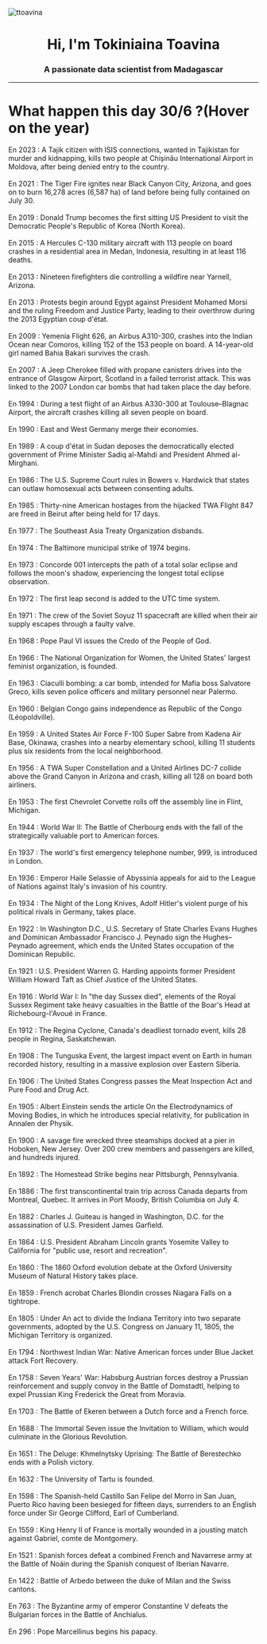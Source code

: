 
<p align="left"> <img src="https://komarev.com/ghpvc/?username=ttoavina&label=Profile%20views&color=0e75b6&style=flat" alt="ttoavina" /> </p>
<h1 align="center">Hi, I'm Tokiniaina Toavina</h1>
<h3 align="center">A passionate data scientist from Madagascar</h3>
    
<hr/>
<h1> What happen this day 30/6 ?(Hover on the year)</h1>

En 2023 : A Tajik citizen with ISIS connections, wanted in Tajikistan for murder and kidnapping, kills two people at Chișinău International Airport in Moldova, after being denied entry to the country.
<br/><br/>
En 2021 : The Tiger Fire ignites near Black Canyon City, Arizona, and goes on to burn 16,278 acres (6,587 ha) of land before being fully contained on July 30.
<br/><br/>
En 2019 : Donald Trump becomes the first sitting US President to visit the Democratic People's Republic of Korea (North Korea).
<br/><br/>
En 2015 : A Hercules C-130 military aircraft with 113 people on board crashes in a residential area in Medan, Indonesia, resulting in at least 116 deaths.
<br/><br/>
En 2013 : Nineteen firefighters die controlling a wildfire near Yarnell, Arizona.
<br/><br/>
En 2013 : Protests begin around Egypt against President Mohamed Morsi and the ruling Freedom and Justice Party, leading to their overthrow during the 2013 Egyptian coup d'état.
<br/><br/>
En 2009 : Yemenia Flight 626, an Airbus A310-300, crashes into the Indian Ocean near Comoros, killing 152 of the 153 people on board. A 14-year-old girl named Bahia Bakari survives the crash.
<br/><br/>
En 2007 : A Jeep Cherokee filled with propane canisters drives into the entrance of Glasgow Airport, Scotland in a failed terrorist attack. This was linked to the 2007 London car bombs that had taken place the day before.
<br/><br/>
En 1994 : During a test flight of an Airbus A330-300 at Toulouse–Blagnac Airport, the aircraft crashes killing all seven people on board.
<br/><br/>
En 1990 : East and West Germany merge their economies.
<br/><br/>
En 1989 : A coup d'état in Sudan deposes the democratically elected government of Prime Minister Sadiq al-Mahdi and President Ahmed al-Mirghani.
<br/><br/>
En 1986 : The U.S. Supreme Court rules in Bowers v. Hardwick that states can outlaw homosexual acts between consenting adults.
<br/><br/>
En 1985 : Thirty-nine American hostages from the hijacked TWA Flight 847 are freed in Beirut after being held for 17 days.
<br/><br/>
En 1977 : The Southeast Asia Treaty Organization disbands.
<br/><br/>
En 1974 : The Baltimore municipal strike of 1974 begins.
<br/><br/>
En 1973 : Concorde 001 intercepts the path of a total solar eclipse and follows the moon's shadow, experiencing the longest total eclipse observation.
<br/><br/>
En 1972 : The first leap second is added to the UTC time system.
<br/><br/>
En 1971 : The crew of the Soviet Soyuz 11 spacecraft are killed when their air supply escapes through a faulty valve.
<br/><br/>
En 1968 : Pope Paul VI issues the Credo of the People of God.
<br/><br/>
En 1966 : The National Organization for Women, the United States' largest feminist organization, is founded.
<br/><br/>
En 1963 : Ciaculli bombing: a car bomb, intended for Mafia boss Salvatore Greco, kills seven police officers and military personnel near Palermo.
<br/><br/>
En 1960 : Belgian Congo gains independence as Republic of the Congo (Léopoldville).
<br/><br/>
En 1959 : A United States Air Force F-100 Super Sabre from Kadena Air Base, Okinawa, crashes into a nearby elementary school, killing 11 students plus six residents from the local neighborhood.
<br/><br/>
En 1956 : A TWA Super Constellation and a United Airlines DC-7 collide above the Grand Canyon in Arizona and crash, killing all 128 on board both airliners.
<br/><br/>
En 1953 : The first Chevrolet Corvette rolls off the assembly line in Flint, Michigan.
<br/><br/>
En 1944 : World War II: The Battle of Cherbourg ends with the fall of the strategically valuable port to American forces.
<br/><br/>
En 1937 : The world's first emergency telephone number, 999, is introduced in London.
<br/><br/>
En 1936 : Emperor Haile Selassie of Abyssinia appeals for aid to the League of Nations against Italy's invasion of his country.
<br/><br/>
En 1934 : The Night of the Long Knives, Adolf Hitler's violent purge of his political rivals in Germany, takes place.
<br/><br/>
En 1922 : In Washington D.C., U.S. Secretary of State Charles Evans Hughes and Dominican Ambassador Francisco J. Peynado sign the Hughes–Peynado agreement, which ends the United States occupation of the Dominican Republic.
<br/><br/>
En 1921 : U.S. President Warren G. Harding appoints former President William Howard Taft as Chief Justice of the United States.
<br/><br/>
En 1916 : World War I: In "the day Sussex died", elements of the Royal Sussex Regiment take heavy casualties in the Battle of the Boar's Head at Richebourg-l'Avoué in France.
<br/><br/>
En 1912 : The Regina Cyclone, Canada's deadliest tornado event, kills 28 people in Regina, Saskatchewan.
<br/><br/>
En 1908 : The Tunguska Event, the largest impact event on Earth in human recorded history, resulting in a massive explosion over Eastern Siberia.
<br/><br/>
En 1906 : The United States Congress passes the Meat Inspection Act and Pure Food and Drug Act.
<br/><br/>
En 1905 : Albert Einstein sends the article On the Electrodynamics of Moving Bodies, in which he introduces special relativity, for publication in Annalen der Physik.
<br/><br/>
En 1900 : A savage fire wrecked three steamships docked at a pier in Hoboken, New Jersey. Over 200 crew members and passengers are killed, and hundreds injured.
<br/><br/>
En 1892 : The Homestead Strike begins near Pittsburgh, Pennsylvania.
<br/><br/>
En 1886 : The first transcontinental train trip across Canada departs from Montreal, Quebec. It arrives in Port Moody, British Columbia on July 4.
<br/><br/>
En 1882 : Charles J. Guiteau is hanged in Washington, D.C. for the assassination of U.S. President James Garfield.
<br/><br/>
En 1864 : U.S. President Abraham Lincoln grants Yosemite Valley to California for "public use, resort and recreation".
<br/><br/>
En 1860 : The 1860 Oxford evolution debate at the Oxford University Museum of Natural History takes place.
<br/><br/>
En 1859 : French acrobat Charles Blondin crosses Niagara Falls on a tightrope.
<br/><br/>
En 1805 : Under An act to divide the Indiana Territory into two separate governments, adopted by the U.S. Congress on January 11, 1805, the Michigan Territory is organized.
<br/><br/>
En 1794 : Northwest Indian War: Native American forces under Blue Jacket attack Fort Recovery.
<br/><br/>
En 1758 : Seven Years' War: Habsburg Austrian forces destroy a Prussian reinforcement and supply convoy in the Battle of Domstadtl, helping to expel Prussian King Frederick the Great from Moravia.
<br/><br/>
En 1703 : The Battle of Ekeren between a Dutch force and a French force.
<br/><br/>
En 1688 : The Immortal Seven issue the Invitation to William, which would culminate in the Glorious Revolution.
<br/><br/>
En 1651 : The Deluge: Khmelnytsky Uprising: The Battle of Berestechko ends with a Polish victory.
<br/><br/>
En 1632 : The University of Tartu is founded.
<br/><br/>
En 1598 : The Spanish-held Castillo San Felipe del Morro in San Juan, Puerto Rico having been besieged for fifteen days, surrenders to an English force under Sir George Clifford, Earl of Cumberland.
<br/><br/>
En 1559 : King Henry II of France is mortally wounded in a jousting match against Gabriel, comte de Montgomery.
<br/><br/>
En 1521 : Spanish forces defeat a combined French and Navarrese army at the Battle of Noáin during the Spanish conquest of Iberian Navarre.
<br/><br/>
En 1422 : Battle of Arbedo between the duke of Milan and the Swiss cantons.
<br/><br/>
En 763 : The Byzantine army of emperor Constantine V defeats the Bulgarian forces in the Battle of Anchialus.
<br/><br/>
En 296 : Pope Marcellinus begins his papacy.
<br/><br/>
